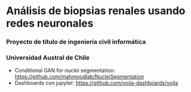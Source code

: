# Análisis de biopsias renales usando redes neuronales
### Proyecto de título de ingeniería civil informática
### Universidad Austral de Chile


- Conditional GAN for nuclei segmentation: https://github.com/mahmoodlab/NucleiSegmentation
- Dashboards con jupyter: https://github.com/voila-dashboards/voila
